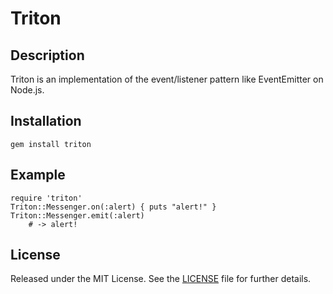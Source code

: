 Triton
======

Description
-----------
Triton is an implementation of the event/listener pattern like EventEmitter on Node.js.

Installation
------------
    gem install triton

Example
-------
    require 'triton'
    Triton::Messenger.on(:alert) { puts "alert!" }
    Triton::Messenger.emit(:alert)
        # -> alert!

License
-------
Released under the MIT License.  See the [LICENSE][license] file for further details.

[license]: https://github.com/cdarne/triton/blob/master/LICENSE.md